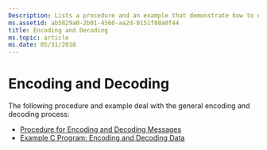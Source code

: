 ```yaml
---
Description: Lists a procedure and an example that demonstrate how to encode and decode messages.
ms.assetid: ab5829a0-2b01-4560-aa2d-0151f80a0f44
title: Encoding and Decoding
ms.topic: article
ms.date: 05/31/2018
---
```


# Encoding and Decoding

The following procedure and example deal with the general encoding and decoding process:

-   [Procedure for Encoding and Decoding Messages](procedure-for-encoding-and-decoding-messages.md)
-   [Example C Program: Encoding and Decoding Data](example-c-program-encoding-and-decoding-data.md)

 

 



